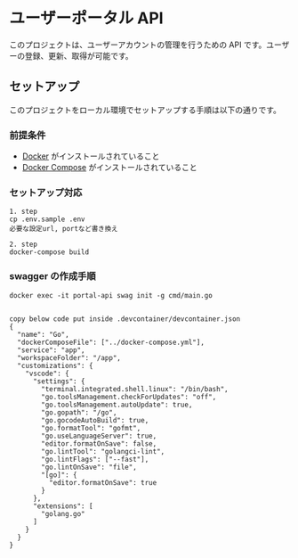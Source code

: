 # ユーザーポータル API

このプロジェクトは、ユーザーアカウントの管理を行うための API です。ユーザーの登録、更新、取得が可能です。

## セットアップ

このプロジェクトをローカル環境でセットアップする手順は以下の通りです。

### 前提条件

- [Docker](https://www.docker.com/get-started) がインストールされていること
- [Docker Compose](https://docs.docker.com/compose/install/) がインストールされていること

### セットアップ対応

```
1. step
cp .env.sample .env
必要な設定url, portなど書き換え

2. step
docker-compose build

```

### swagger の作成手順

```
docker exec -it portal-api swag init -g cmd/main.go


copy below code put inside .devcontainer/devcontainer.json
{
  "name": "Go",
  "dockerComposeFile": ["../docker-compose.yml"],
  "service": "app",
  "workspaceFolder": "/app",
  "customizations": {
    "vscode": {
      "settings": {
        "terminal.integrated.shell.linux": "/bin/bash",
        "go.toolsManagement.checkForUpdates": "off",
        "go.toolsManagement.autoUpdate": true,
        "go.gopath": "/go",
        "go.gocodeAutoBuild": true,
        "go.formatTool": "gofmt",
        "go.useLanguageServer": true,
        "editor.formatOnSave": false,
        "go.lintTool": "golangci-lint",
        "go.lintFlags": ["--fast"],
        "go.lintOnSave": "file",
        "[go]": {
          "editor.formatOnSave": true
        }
      },
      "extensions": [
        "golang.go"
      ]
    }
  }
}

```
